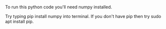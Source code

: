 To run this python code you'll need numpy installed. 

Try typing pip install numpy into terminal. 
If you don't have pip then try sudo apt install pip.
